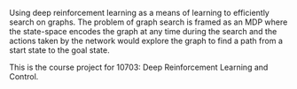 Using deep reinforcement learning as a means of learning to efficiently search on graphs. The problem of graph search is framed as an MDP where the state-space encodes the graph at any time during the search and the actions taken by the network would explore the graph to find a path from a start state to the goal state. 

This is the course project for 10703: Deep Reinforcement Learning and Control.
